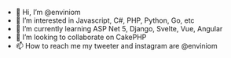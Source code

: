 - 👋 Hi, I’m @enviniom
- 👀 I’m interested in Javascript, C#, PHP, Python, Go, etc
- 🌱 I’m currently learning ASP Net 5, Django, Svelte, Vue, Angular
- 💞️ I’m looking to collaborate on CakePHP
- 📫 How to reach me my tweeter and instagram are @enviniom

<!---
enviniom/enviniom is a ✨ special ✨ repository because its `README.md` (this file) appears on your GitHub profile.
You can click the Preview link to take a look at your changes.
--->
